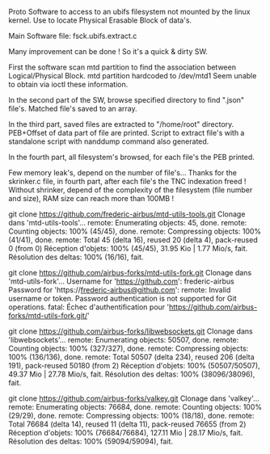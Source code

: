 Proto Software to access to an ubifs filesystem not mounted by the linux kernel.
Use to locate Physical Erasable Block of data's.

Main Software file: fsck.ubifs.extract.c

Many improvement can be done ! So it's a quick & dirty SW.

First the software scan mtd partition to find the association between Logical/Physical Block.
mtd partition hardcoded to /dev/mtd1
Seem unable to obtain via ioctl these information.

In the second part of the SW, browse specified directory to find ".json" file's.
Matched file's saved to an array.

In the third part, saved files are extracted to "/home/root" directory.
PEB+Offset of data part of file are printed.
Script to extract file's with a standalone script with nanddump command also generated.

In the fourth part, all filesystem's browsed, for each file's the PEB printed.

Few memory leak's, depend on the number of file's...
Thanks for the skrinker.c file, in fourth part, after each file's the TNC indexation freed !
Without shrinker, depend of the complexity of the filesystem (file number and size), RAM size can reach more than 100MB !



git clone https://github.com/frederic-airbus/mtd-utils-tools.git
Clonage dans 'mtd-utils-tools'...
remote: Enumerating objects: 45, done.
remote: Counting objects: 100% (45/45), done.
remote: Compressing objects: 100% (41/41), done.
remote: Total 45 (delta 16), reused 20 (delta 4), pack-reused 0 (from 0)
Réception d'objets: 100% (45/45), 31.95 Kio | 1.77 Mio/s, fait.
Résolution des deltas: 100% (16/16), fait.

git clone https://github.com/airbus-forks/mtd-utils-fork.git
Clonage dans 'mtd-utils-fork'...
Username for 'https://github.com': frederic-airbus
Password for 'https://frederic-airbus@github.com': 
remote: Invalid username or token. Password authentication is not supported for Git operations.
fatal: Échec d'authentification pour 'https://github.com/airbus-forks/mtd-utils-fork.git/'

git clone https://github.com/airbus-forks/libwebsockets.git
Clonage dans 'libwebsockets'...
remote: Enumerating objects: 50507, done.
remote: Counting objects: 100% (327/327), done.
remote: Compressing objects: 100% (136/136), done.
remote: Total 50507 (delta 234), reused 206 (delta 191), pack-reused 50180 (from 2)
Réception d'objets: 100% (50507/50507), 49.37 Mio | 27.78 Mio/s, fait.
Résolution des deltas: 100% (38096/38096), fait.

git clone https://github.com/airbus-forks/valkey.git
Clonage dans 'valkey'...
remote: Enumerating objects: 76684, done.
remote: Counting objects: 100% (29/29), done.
remote: Compressing objects: 100% (18/18), done.
remote: Total 76684 (delta 14), reused 11 (delta 11), pack-reused 76655 (from 2)
Réception d'objets: 100% (76684/76684), 127.11 Mio | 28.17 Mio/s, fait.
Résolution des deltas: 100% (59094/59094), fait.

